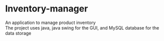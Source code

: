 # Inventory-manager

An application to manage product inventory  
The project uses java, java swing for the GUI, and MySQL database for the data storage




